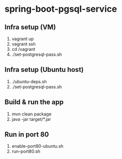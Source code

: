 spring-boot-pgsql-service
=========================

Infra setup (VM)
----------------

1. vagrant up
2. vagrant ssh
3. cd /vagrant
4. ./set-postgresql-pass.sh

Infra setup (Ubuntu host)
-------------------------

1. ./ubuntu-deps.sh
2. ./set-postgresql-pass.sh

Build & run the app
-------------------

1. mvn clean package
2. java -jar target/*.jar

Run in port 80
--------------

1. enable-port80-ubuntu.sh
2. run-port80.sh
